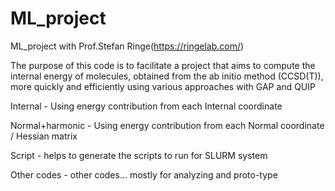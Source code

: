 # ML_project
ML_project with Prof.Stefan Ringe(https://ringelab.com/)

The purpose of this code is 
to facilitate a project that aims to compute the internal energy of molecules, 
obtained from the ab initio method (CCSD(T)), 
more quickly and efficiently using various approaches with GAP and QUIP

Internal - Using energy contribution from each Internal coordinate

Normal+harmonic - Using energy contribution from each Normal coordinate / Hessian matrix

Script - helps to generate the scripts to run for SLURM system

Other codes - other codes... mostly for analyzing and proto-type
